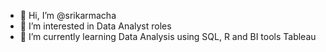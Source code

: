 - 👋 Hi, I’m @srikarmacha
- 👀 I’m interested in Data Analyst roles
- 🌱 I’m currently learning Data Analysis using SQL, R and BI tools Tableau 

<!---
srikarmacha/srikarmacha is a ✨ special ✨ repository because its `README.md` (this file) appears on your GitHub profile.
You can click the Preview link to take a look at your changes.
--->
